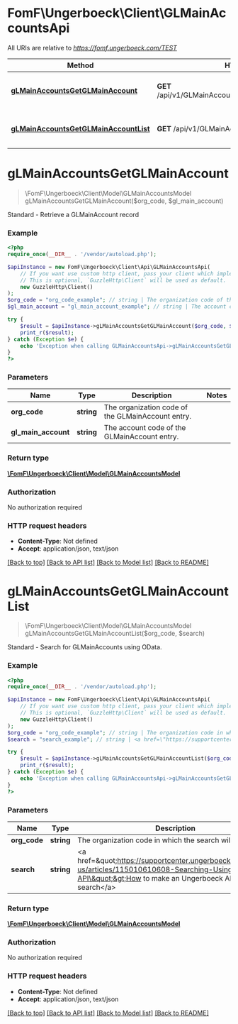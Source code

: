 # FomF\Ungerboeck\Client\GLMainAccountsApi

All URIs are relative to *https://fomf.ungerboeck.com/TEST*

Method | HTTP request | Description
------------- | ------------- | -------------
[**gLMainAccountsGetGLMainAccount**](GLMainAccountsApi.md#gLMainAccountsGetGLMainAccount) | **GET** /api/v1/GLMainAccounts/{OrgCode}/{GLMainAccount} | Standard - Retrieve a GLMainAccount record
[**gLMainAccountsGetGLMainAccountList**](GLMainAccountsApi.md#gLMainAccountsGetGLMainAccountList) | **GET** /api/v1/GLMainAccounts/{OrgCode} | Standard - Search for GLMainAccounts using OData.


# **gLMainAccountsGetGLMainAccount**
> \FomF\Ungerboeck\Client\Model\GLMainAccountsModel gLMainAccountsGetGLMainAccount($org_code, $gl_main_account)

Standard - Retrieve a GLMainAccount record

### Example
```php
<?php
require_once(__DIR__ . '/vendor/autoload.php');

$apiInstance = new FomF\Ungerboeck\Client\Api\GLMainAccountsApi(
    // If you want use custom http client, pass your client which implements `GuzzleHttp\ClientInterface`.
    // This is optional, `GuzzleHttp\Client` will be used as default.
    new GuzzleHttp\Client()
);
$org_code = "org_code_example"; // string | The organization code of the GLMainAccount entry.
$gl_main_account = "gl_main_account_example"; // string | The account code of the GLMainAccount entry.

try {
    $result = $apiInstance->gLMainAccountsGetGLMainAccount($org_code, $gl_main_account);
    print_r($result);
} catch (Exception $e) {
    echo 'Exception when calling GLMainAccountsApi->gLMainAccountsGetGLMainAccount: ', $e->getMessage(), PHP_EOL;
}
?>
```

### Parameters

Name | Type | Description  | Notes
------------- | ------------- | ------------- | -------------
 **org_code** | **string**| The organization code of the GLMainAccount entry. |
 **gl_main_account** | **string**| The account code of the GLMainAccount entry. |

### Return type

[**\FomF\Ungerboeck\Client\Model\GLMainAccountsModel**](../Model/GLMainAccountsModel.md)

### Authorization

No authorization required

### HTTP request headers

 - **Content-Type**: Not defined
 - **Accept**: application/json, text/json

[[Back to top]](#) [[Back to API list]](../../README.md#documentation-for-api-endpoints) [[Back to Model list]](../../README.md#documentation-for-models) [[Back to README]](../../README.md)

# **gLMainAccountsGetGLMainAccountList**
> \FomF\Ungerboeck\Client\Model\GLMainAccountsModel gLMainAccountsGetGLMainAccountList($org_code, $search)

Standard - Search for GLMainAccounts using OData.

### Example
```php
<?php
require_once(__DIR__ . '/vendor/autoload.php');

$apiInstance = new FomF\Ungerboeck\Client\Api\GLMainAccountsApi(
    // If you want use custom http client, pass your client which implements `GuzzleHttp\ClientInterface`.
    // This is optional, `GuzzleHttp\Client` will be used as default.
    new GuzzleHttp\Client()
);
$org_code = "org_code_example"; // string | The organization code in which the search will take place
$search = "search_example"; // string | <a href=\"https://supportcenter.ungerboeck.com/hc/en-us/articles/115010610608-Searching-Using-the-API\">How to make an Ungerboeck API search</a>

try {
    $result = $apiInstance->gLMainAccountsGetGLMainAccountList($org_code, $search);
    print_r($result);
} catch (Exception $e) {
    echo 'Exception when calling GLMainAccountsApi->gLMainAccountsGetGLMainAccountList: ', $e->getMessage(), PHP_EOL;
}
?>
```

### Parameters

Name | Type | Description  | Notes
------------- | ------------- | ------------- | -------------
 **org_code** | **string**| The organization code in which the search will take place |
 **search** | **string**| &lt;a href&#x3D;\&quot;https://supportcenter.ungerboeck.com/hc/en-us/articles/115010610608-Searching-Using-the-API\&quot;&gt;How to make an Ungerboeck API search&lt;/a&gt; |

### Return type

[**\FomF\Ungerboeck\Client\Model\GLMainAccountsModel**](../Model/GLMainAccountsModel.md)

### Authorization

No authorization required

### HTTP request headers

 - **Content-Type**: Not defined
 - **Accept**: application/json, text/json

[[Back to top]](#) [[Back to API list]](../../README.md#documentation-for-api-endpoints) [[Back to Model list]](../../README.md#documentation-for-models) [[Back to README]](../../README.md)

